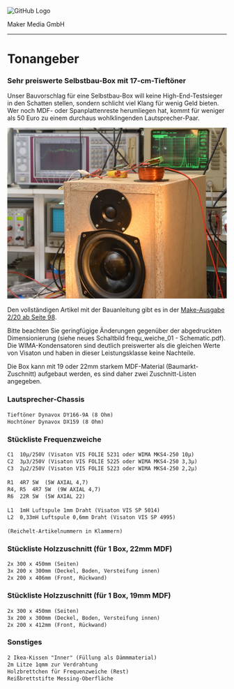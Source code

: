 ![GitHub Logo](http://www.heise.de/make/icons/make_logo.png)

Maker Media GmbH

***

# Tonangeber

### Sehr preiswerte Selbstbau-Box mit 17-cm-Tieftöner

Unser Bauvorschlag für eine Selbstbau-Box will keine High-End-Testsieger in den Schatten stellen, sondern schlicht viel Klang für wenig Geld bieten. Wer noch MDF- oder Spanplattenreste herumliegen hat, kommt für weniger als 50 Euro zu einem durchaus wohlklingenden Lautsprecher-Paar.


![Picture](https://github.com/MakeMagazinDE/Tonangeber/blob/master/aufm_gh.JPG) 

Den vollständigen Artikel mit der Bauanleitung gibt es in der [Make-Ausgabe 2/20 ab Seite 98](https://www.heise.de/select/make/2020/2).

Bitte beachten Sie geringfügige Änderungen gegenüber der abgedruckten Dimensionierung (siehe neues Schaltbild frequ_weiche_01 - Schematic.pdf). Die WIMA-Kondensatoren sind deutlich preiswerter als die gleichen Werte von Visaton und haben in dieser Leistungsklasse keine Nachteile. 

Die Box kann mit 19 oder 22mm starkem MDF-Material (Baumarkt-Zuschnitt) aufgebaut werden, es sind daher zwei Zuschnitt-Listen angegeben.

### Lautsprecher-Chassis

    Tieftöner Dynavox DY166-9A (8 Ohm)
    Hochtöner Dynavox DX159 (8 Ohm)

### Stückliste Frequenzweiche

    C1  10µ/250V (Visaton VIS FOLIE 5231 oder WIMA MKS4-250 10µ)
    C2  3µ3/250V (Visaton VIS FOLIE 5225 oder WIMA MKS4-250 3,3µ)
    C3  2µ2/250V (Visaton VIS FOLIE 5223 oder WIMA MKS4-250 2,2µ)

    R1  4R7 5W  (5W AXIAL 4,7)
    R4, R5  4R7 5W  (9W AXIAL 4,7)
    R6  22R 5W  (5W AXIAL 22)
    
    L1  1mH Luftspule 1mm Draht (Visaton VIS SP 5014)
    L2  0,33mH Luftspule 0,6mm Draht (Visaton VIS SP 4995)
    
    (Reichelt-Artikelnummern in Klammern)

### Stückliste Holzzuschnitt (für 1 Box, 22mm MDF)

    2x 300 x 450mm (Seiten)
    3x 200 x 300mm (Deckel, Boden, Versteifung innen)
    2x 200 x 406mm (Front, Rückwand)
    
### Stückliste Holzzuschnitt (für 1 Box, 19mm MDF)

    2x 300 x 450mm (Seiten)
    3x 200 x 300mm (Deckel, Boden, Versteifung innen)
    2x 200 x 412mm (Front, Rückwand)

### Sonstiges
    2 Ikea-Kissen "Inner" (Füllung als Dämmmaterial)
    2m Litze 1qmm zur Verdrahtung
    Holzbrettchen für Frequenzweiche (Rest)
    Reißbrettstifte Messing-Oberfläche
